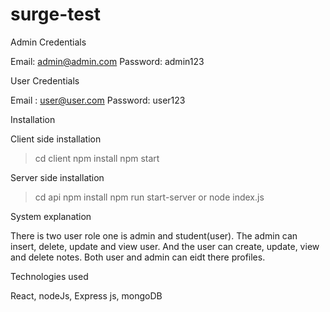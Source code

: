 # surge-test

Admin Credentials

Email: admin@admin.com
Password: admin123

User Credentials

Email : user@user.com
Password: user123

Installation

Client side installation

> cd client
> npm install
> npm start

Server side installation

> cd api
> npm install
> npm run start-server or node index.js

System explanation

There is two user role one is admin and student(user). The admin can insert, delete, update and view user. And the user can create, update, view and delete notes. Both user and admin can eidt there profiles.

Technologies used

React, nodeJs, Express js, mongoDB

